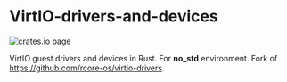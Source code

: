 # VirtIO-drivers-and-devices

[![crates.io page](https://img.shields.io/crates/v/virtio-drivers.svg)](https://crates.io/crates/virtio-drivers-and-devices)

VirtIO guest drivers and devices in Rust. For **no_std** environment.
Fork of https://github.com/rcore-os/virtio-drivers.

